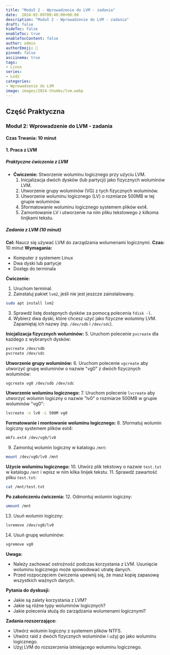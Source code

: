 ```yaml
---
title: "Moduł 2 - Wprowadzenie do LVM - zadania"
date:  2024-02-09T09:40:00+00:00
description: "Moduł 2 - Wprowadzenie do LVM - zadania"
draft: false
hideToc: false
enableToc: true
enableTocContent: false
author: admin
authorEmoji: 🐧
pinned: false
asciinema: true
tags:
- Linux
series:
- Łódź
categories:
- Wprowadzenie do LVM
image: images/2024-thumbs/lvm.webp
---
```

## Część Praktyczna
### Moduł 2: Wprowadzenie do LVM - zadania
#### Czas Trwania: 10 minut


#### 1. **Praca z LVM**

##### Praktyczne ćwiczenia z LVM

- **Ćwiczenie:** Stworzenie woluminu logicznego przy użyciu LVM.
  1. Inicjalizacja dwóch dysków (lub partycji) jako fizycznych woluminów LVM.
  2. Utworzenie grupy woluminów (VG) z tych fizycznych woluminów.
  3. Utworzenie woluminu logicznego (LV) o rozmiarze 500MB w tej grupie woluminów.
  4. Sformatowanie woluminu logicznego systemem plików ext4.
  5. Zamontowanie LV i utworzenie na nim pliku tekstowego z kilkoma linijkami tekstu.

 ##### Zadania z LVM (10 minut)

**Cel:** Naucz się używać LVM do zarządzania wolumenami logicznymi.
**Czas:** 10 minut
**Wymagania:**
* Komputer z systemem Linux
* Dwa dyski lub partycje
* Dostęp do terminala


**Ćwiczenie:**
1. Uruchom terminal.
2. Zainstaluj pakiet `lvm2`, jeśli nie jest jeszcze zainstalowany.
```bash
sudo apt install lvm2
```
3. Sprawdź listę dostępnych dysków za pomocą polecenia `fdisk -l`.
4. Wybierz dwa dyski, które chcesz użyć jako fizyczne woluminy LVM. Zapamiętaj ich nazwy (np. `/dev/sdb` i `/dev/sdc`).


**Inicjalizacja fizycznych woluminów:**
5. Uruchom polecenie `pvcreate` dla każdego z wybranych dysków:
```bash
pvcreate /dev/sdb
pvcreate /dev/sdc
```


**Utworzenie grupy woluminów:**
6. Uruchom polecenie `vgcreate` aby utworzyć grupę woluminów o nazwie "vg0" z dwóch fizycznych woluminów:
```bash
vgcreate vg0 /dev/sdb /dev/sdc
```


**Utworzenie woluminu logicznego:**
7. Uruchom polecenie `lvcreate` aby utworzyć wolumin logiczny o nazwie "lv0" o rozmiarze 500MB w grupie woluminów "vg0":
```bash
lvcreate -n lv0 -L 500M vg0
```


**Formatowanie i montowanie woluminu logicznego:**
8. Sformatuj wolumin logiczny systemem plików ext4:
```bash
mkfs.ext4 /dev/vg0/lv0
```
9. Zamontuj wolumin logiczny w katalogu `/mnt`:
```bash
mount /dev/vg0/lv0 /mnt
```


**Użycie woluminu logicznego:**
10. Utwórz plik tekstowy o nazwie `test.txt` w katalogu `/mnt` i wpisz w nim kilka linijek tekstu.
11. Sprawdź zawartość pliku `test.txt`:
```bash
cat /mnt/test.txt
```


**Po zakończeniu ćwiczenia:**
12. Odmontuj wolumin logiczny:
```bash
umount /mnt
```
13. Usuń wolumin logiczny:
```bash
lvremove /dev/vg0/lv0
```
14. Usuń grupę woluminów:
```bash
vgremove vg0
```


**Uwaga:**
* Należy zachować ostrożność podczas korzystania z LVM. Usunięcie woluminu logicznego może spowodować utratę danych.
* Przed rozpoczęciem ćwiczenia upewnij się, że masz kopię zapasową wszystkich ważnych danych.


**Pytania do dyskusji:**
* Jakie są zalety korzystania z LVM?
* Jakie są różne typy woluminów logicznych?
* Jakie polecenia służą do zarządzania wolumenami logicznymi?


**Zadania rozszerzające:**
* Utwórz wolumin logiczny z systemem plików NTFS.
* Utwórz raid z dwóch fizycznych woluminów i użyj go jako woluminu logicznego.
* Użyj LVM do rozszerzenia istniejącego woluminu logicznego.
